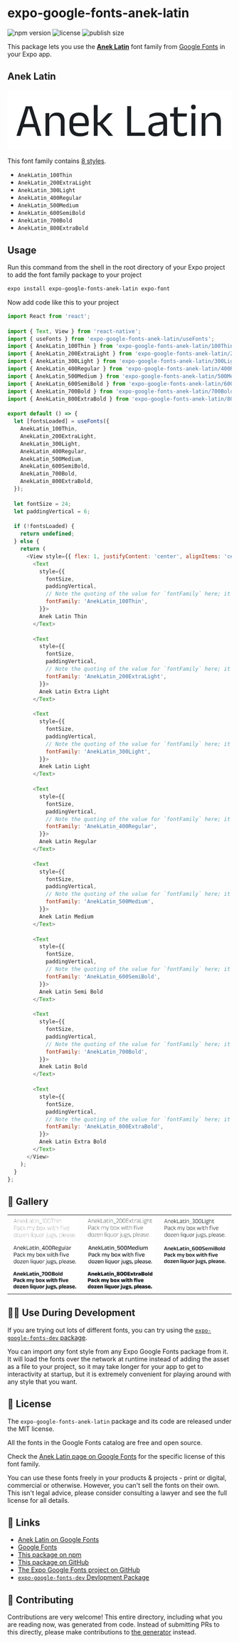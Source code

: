 # expo-google-fonts-anek-latin

![npm version](https://flat.badgen.net/npm/v/expo-google-fonts-anek-latin)
![license](https://flat.badgen.net/github/license/expo/google-fonts)
![publish size](https://flat.badgen.net/packagephobia/install/expo-google-fonts-anek-latin)

This package lets you use the [**Anek Latin**](https://fonts.google.com/specimen/Anek+Latin) font family from [Google Fonts](https://fonts.google.com/) in your Expo app.

## Anek Latin

![Anek Latin](./font-family.png)

This font family contains [8 styles](#-gallery).

- `AnekLatin_100Thin`
- `AnekLatin_200ExtraLight`
- `AnekLatin_300Light`
- `AnekLatin_400Regular`
- `AnekLatin_500Medium`
- `AnekLatin_600SemiBold`
- `AnekLatin_700Bold`
- `AnekLatin_800ExtraBold`

## Usage

Run this command from the shell in the root directory of your Expo project to add the font family package to your project
```sh
expo install expo-google-fonts-anek-latin expo-font
```

Now add code like this to your project
```js
import React from 'react';

import { Text, View } from 'react-native';
import { useFonts } from 'expo-google-fonts-anek-latin/useFonts';
import { AnekLatin_100Thin } from 'expo-google-fonts-anek-latin/100Thin';
import { AnekLatin_200ExtraLight } from 'expo-google-fonts-anek-latin/200ExtraLight';
import { AnekLatin_300Light } from 'expo-google-fonts-anek-latin/300Light';
import { AnekLatin_400Regular } from 'expo-google-fonts-anek-latin/400Regular';
import { AnekLatin_500Medium } from 'expo-google-fonts-anek-latin/500Medium';
import { AnekLatin_600SemiBold } from 'expo-google-fonts-anek-latin/600SemiBold';
import { AnekLatin_700Bold } from 'expo-google-fonts-anek-latin/700Bold';
import { AnekLatin_800ExtraBold } from 'expo-google-fonts-anek-latin/800ExtraBold';

export default () => {
  let [fontsLoaded] = useFonts({
    AnekLatin_100Thin,
    AnekLatin_200ExtraLight,
    AnekLatin_300Light,
    AnekLatin_400Regular,
    AnekLatin_500Medium,
    AnekLatin_600SemiBold,
    AnekLatin_700Bold,
    AnekLatin_800ExtraBold,
  });

  let fontSize = 24;
  let paddingVertical = 6;

  if (!fontsLoaded) {
    return undefined;
  } else {
    return (
      <View style={{ flex: 1, justifyContent: 'center', alignItems: 'center' }}>
        <Text
          style={{
            fontSize,
            paddingVertical,
            // Note the quoting of the value for `fontFamily` here; it expects a string!
            fontFamily: 'AnekLatin_100Thin',
          }}>
          Anek Latin Thin
        </Text>

        <Text
          style={{
            fontSize,
            paddingVertical,
            // Note the quoting of the value for `fontFamily` here; it expects a string!
            fontFamily: 'AnekLatin_200ExtraLight',
          }}>
          Anek Latin Extra Light
        </Text>

        <Text
          style={{
            fontSize,
            paddingVertical,
            // Note the quoting of the value for `fontFamily` here; it expects a string!
            fontFamily: 'AnekLatin_300Light',
          }}>
          Anek Latin Light
        </Text>

        <Text
          style={{
            fontSize,
            paddingVertical,
            // Note the quoting of the value for `fontFamily` here; it expects a string!
            fontFamily: 'AnekLatin_400Regular',
          }}>
          Anek Latin Regular
        </Text>

        <Text
          style={{
            fontSize,
            paddingVertical,
            // Note the quoting of the value for `fontFamily` here; it expects a string!
            fontFamily: 'AnekLatin_500Medium',
          }}>
          Anek Latin Medium
        </Text>

        <Text
          style={{
            fontSize,
            paddingVertical,
            // Note the quoting of the value for `fontFamily` here; it expects a string!
            fontFamily: 'AnekLatin_600SemiBold',
          }}>
          Anek Latin Semi Bold
        </Text>

        <Text
          style={{
            fontSize,
            paddingVertical,
            // Note the quoting of the value for `fontFamily` here; it expects a string!
            fontFamily: 'AnekLatin_700Bold',
          }}>
          Anek Latin Bold
        </Text>

        <Text
          style={{
            fontSize,
            paddingVertical,
            // Note the quoting of the value for `fontFamily` here; it expects a string!
            fontFamily: 'AnekLatin_800ExtraBold',
          }}>
          Anek Latin Extra Bold
        </Text>
      </View>
    );
  }
};

```

## 🔡 Gallery


||||
|-|-|-|
|![AnekLatin_100Thin](.//100Thin/AnekLatin_100Thin.ttf.png)|![AnekLatin_200ExtraLight](.//200ExtraLight/AnekLatin_200ExtraLight.ttf.png)|![AnekLatin_300Light](.//300Light/AnekLatin_300Light.ttf.png)||
|![AnekLatin_400Regular](.//400Regular/AnekLatin_400Regular.ttf.png)|![AnekLatin_500Medium](.//500Medium/AnekLatin_500Medium.ttf.png)|![AnekLatin_600SemiBold](.//600SemiBold/AnekLatin_600SemiBold.ttf.png)||
|![AnekLatin_700Bold](.//700Bold/AnekLatin_700Bold.ttf.png)|![AnekLatin_800ExtraBold](.//800ExtraBold/AnekLatin_800ExtraBold.ttf.png)|||


## 👩‍💻 Use During Development

If you are trying out lots of different fonts, you can try using the [`expo-google-fonts-dev` package](https://github.com/freeboub/google-fonts/tree/master/font-packages/dev#readme).

You can import *any* font style from any Expo Google Fonts package from it. It will load the fonts
over the network at runtime instead of adding the asset as a file to your project, so it may take longer
for your app to get to interactivity at startup, but it is extremely convenient
for playing around with any style that you want.

## 📖 License

The `expo-google-fonts-anek-latin` package and its code are released under the MIT license.

All the fonts in the Google Fonts catalog are free and open source.

Check the [Anek Latin page on Google Fonts](https://fonts.google.com/specimen/Anek+Latin) for the specific license of this font family.

You can use these fonts freely in your products & projects - print or digital, commercial or otherwise. However, you can't sell the fonts on their own. This isn't legal advice, please consider consulting a lawyer and see the full license for all details.

## 🔗 Links

- [Anek Latin on Google Fonts](https://fonts.google.com/specimen/Anek+Latin)
- [Google Fonts](https://fonts.google.com/)
- [This package on npm](https://www.npmjs.com/package/expo-google-fonts-anek-latin)
- [This package on GitHub](https://github.com/freeboub/google-fonts/tree/master/font-packages/anek-latin)
- [The Expo Google Fonts project on GitHub](https://github.com/freeboub/google-fonts)
- [`expo-google-fonts-dev` Devlopment Package](https://github.com/freeboub/google-fonts/tree/master/font-packages/dev)

## 🤝 Contributing

Contributions are very welcome! This entire directory, including what you are reading now, was generated from code. Instead of submitting PRs to this directly, please make contributions to [the generator](https://github.com/freeboub/google-fonts/tree/master/packages/generator) instead.
